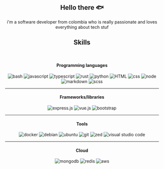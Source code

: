 <h2 align="center">Hello there 🐟</h2>
<p align="center">i'm a software developer from colombia who is really passionate and loves everything about tech stuf</p>
<h2 align="center">Skills</h2>
<br/>
<h4 align="center">Programming languages</h4>
<p align="center">
    <a><img alt="bash" src="https://img.shields.io/badge/Bash-4EAA25?logo=gnubash&logoColor=fff"></a>
    <a><img alt="javascript" src= "https://img.shields.io/badge/JavaScript-F7DF1E?logo=javascript&logoColor=000"></a>
    <a><img alt="typescript" src= "https://img.shields.io/badge/TypeScript-3178C6?logo=typescript&logoColor=fff"></a>
    <a><img alt="rust" src="https://img.shields.io/badge/Rust-%23000000.svg?e&logo=rust&logoColor=white"</a>
    <a><img alt="python" src="https://img.shields.io/badge/Python-3776AB?logo=python&logoColor=fff"></a>
    <a><img alt="HTML" src="https://img.shields.io/badge/HTML-%23E34F26.svg?logo=html5&logoColor=white"</a>
    <a><img alt="css" src="https://img.shields.io/badge/CSS-1572B6?logo=css3&logoColor=fff"></a>
    <a><img alt="node" src="https://img.shields.io/badge/Node.js-6DA55F?logo=node.js&logoColor=white"></a>
    <a><img alt="markdown" src="https://img.shields.io/badge/Markdown-%23000000.svg?logo=markdown&logoColor=white"></a>
    <a><img alt="scss" src="https://img.shields.io/badge/Sass-C69?logo=sass&logoColor=fff"></a>
</p>
<hr/>
<h4 align="center">Frameworks/libraries</h4>
<p align="center">
    <a><img alt="express.js" src= "https://img.shields.io/badge/Express.js-%23404d59.svg?logo=express&logoColor=%2361DAFB"></a>
    <a><img alt="vue.js" src="https://img.shields.io/badge/Vue.js-4FC08D?logo=vuedotjs&logoColor=fff"></a>
    <a><img alt="bootstrap" src="https://img.shields.io/badge/Bootstrap-7952B3?logo=bootstrap&logoColor=fff"</a>
</p>
<hr/>
<h4 align="center">Tools</h4>
<p align="center">
    <a><img alt="docker" src="https://img.shields.io/badge/Docker-2496ED?logo=docker&logoColor=fff"></a>
    <a><img alt="debian" src="https://img.shields.io/badge/Debian-A81D33?logo=debian&logoColor=fff"></a>
    <a><img alt="ubuntu" src="https://img.shields.io/badge/Ubuntu-E95420?logo=ubuntu&logoColor=white"></a>
    <a><img alt="git" src="https://img.shields.io/badge/Git-F05032?logo=git&logoColor=fff"></a>
    <a><img alt="zed" src="https://img.shields.io/badge/Zed-white?logo=zedindustries&logoColor=084CCF"></a>
    <a><img alt="visual studio code" src="https://custom-icon-badges.demolab.com/badge/Visual%20Studio%20Code-0078d7.svg?logo=vsc&logoColor=white"></a>
</p>
<hr/>
<h4 align="center">Cloud</h4>
 <p align="center">
    <a><img alt="mongodb" src="https://img.shields.io/badge/MongoDB-%234ea94b.svg?logo=mongodb&logoColor=white"></a>
    <a><img alt="redis" src="https://img.shields.io/badge/Redis-%23DD0031.svg?logo=redis&logoColor=white"></a>
    <a><img alt="aws" src="https://img.shields.io/badge/AWS-%23FF9900.svg?logo=amazon-web-services&logoColor=white"></a>
</p>
